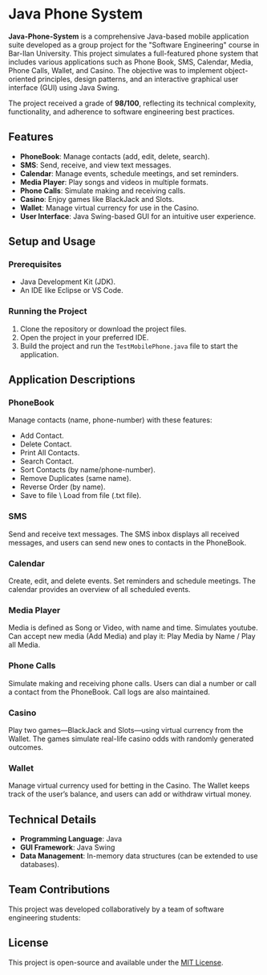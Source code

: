 # Java Phone System

**Java-Phone-System** is a comprehensive Java-based mobile application suite developed as a group project for the "Software Engineering" course in Bar-Ilan University.
This project simulates a full-featured phone system that includes various applications such as Phone Book, SMS, Calendar, Media, Phone Calls, Wallet, and Casino.
The objective was to implement object-oriented principles, design patterns, and an interactive graphical user interface (GUI) using Java Swing.

The project received a grade of **98/100**, reflecting its technical complexity, functionality, and adherence to software engineering best practices.

## Features

- **PhoneBook**: Manage contacts (add, edit, delete, search).
- **SMS**: Send, receive, and view text messages.
- **Calendar**: Manage events, schedule meetings, and set reminders.
- **Media Player**: Play songs and videos in multiple formats.
- **Phone Calls**: Simulate making and receiving calls.
- **Casino**: Enjoy games like BlackJack and Slots.
- **Wallet**: Manage virtual currency for use in the Casino.
- **User Interface**: Java Swing-based GUI for an intuitive user experience.

## Setup and Usage

### Prerequisites

- Java Development Kit (JDK).
- An IDE like Eclipse or VS Code.

### Running the Project

1. Clone the repository or download the project files.
2. Open the project in your preferred IDE.
3. Build the project and run the `TestMobilePhone.java` file to start the application.

## Application Descriptions

### PhoneBook
Manage contacts (name, phone-number) with these features:
*  Add Contact.
*  Delete Contact.
*  Print All Contacts.
*  Search Contact.
*  Sort Contacts (by name/phone-number).
*  Remove Duplicates (same name).
*  Reverse Order (by name).
*  Save to file \ Load from file (.txt file).

### SMS
Send and receive text messages. The SMS inbox displays all received messages, and users can send new ones to contacts in the PhoneBook.

### Calendar
Create, edit, and delete events. Set reminders and schedule meetings. The calendar provides an overview of all scheduled events.

### Media Player
Media is defined as Song or Video, with name and time.
Simulates youtube. Can accept new media (Add Media) and play it: Play Media by Name / Play all Media.

### Phone Calls
Simulate making and receiving phone calls. Users can dial a number or call a contact from the PhoneBook. Call logs are also maintained.

### Casino
Play two games—BlackJack and Slots—using virtual currency from the Wallet. The games simulate real-life casino odds with randomly generated outcomes.

### Wallet
Manage virtual currency used for betting in the Casino. The Wallet keeps track of the user’s balance, and users can add or withdraw virtual money.

## Technical Details

- **Programming Language**: Java
- **GUI Framework**: Java Swing
- **Data Management**: In-memory data structures (can be extended to use databases).

## Team Contributions

This project was developed collaboratively by a team of software engineering students:


## License

This project is open-source and available under the [MIT License](LICENSE).

